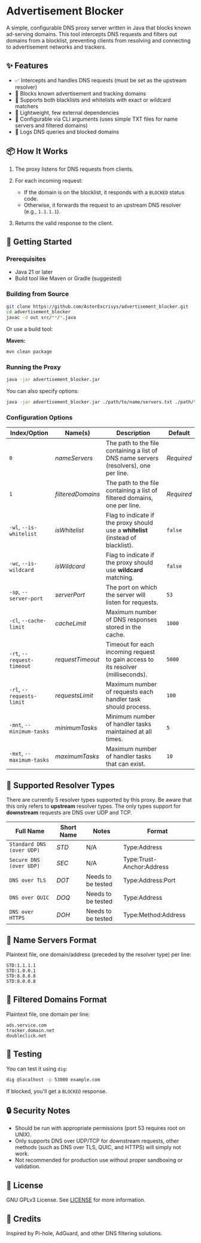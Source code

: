 # Advertisement Blocker

A simple, configurable DNS proxy server written in Java that blocks known ad-serving domains. This tool intercepts DNS requests and filters out domains from a blocklist, preventing clients from resolving and connecting to advertisement networks and trackers.

## ✨ Features

* ✅ Intercepts and handles DNS requests (must be set as the upstream resolver)
* 🚫 Blocks known advertisement and tracking domains
* 📝 Supports both blacklists and whitelists with exact or wildcard matchers
* 💾 Lightweight, few external dependencies
* 🔧 Configurable via CLI arguments (uses simple TXT files for name servers and filtered domains)
* 📄 Logs DNS queries and blocked domains

## 📦 How It Works

1. The proxy listens for DNS requests from clients.
2. For each incoming request:

   * If the domain is on the blocklist, it responds with a `BLOCKED` status code.
   * Otherwise, it forwards the request to an upstream DNS resolver (e.g., `1.1.1.1`).
3. Returns the valid response to the client.

## 🚀 Getting Started

### Prerequisites

* Java 21 or later
* Build tool like Maven or Gradle (suggested)

### Building from Source

```bash
git clone https://github.com/AsterExcrisys/advertisement_blocker.git
cd advertisement_blocker
javac -d out src/**/*.java
```

Or use a build tool:

**Maven:**

```bash
mvn clean package
```

### Running the Proxy

```bash
java -jar advertisement_blocker.jar
```

You can also specify options:

```bash
java -jar advertisement_blocker.jar ./path/to/name/servers.txt ./path/to/filtered/domains.txt --server-port=53000
```

### Configuration Options

| **Index/Option**           | **Name(s)**       | **Description**                                                                       | **Default** |
|----------------------------|-------------------|---------------------------------------------------------------------------------------|-------------|
| `0`                        | *nameServers*     | The path to the file containing a list of DNS name servers (resolvers), one per line. | *Required*  |
| `1`                        | *filteredDomains* | The path to the file containing a list of filtered domains, one per line.             | *Required*  |
| `-wl`, `--is-whitelist`    | *isWhitelist*     | Flag to indicate if the proxy should use a **whitelist** (instead of blacklist).      | `false`     |
| `-wc`, `--is-wildcard`     | *isWildcard*      | Flag to indicate if the proxy should use **wildcard** matching.                       | `false`     |
| `-sp`, `--server-port`     | *serverPort*      | The port on which the server will listen for requests.                                | `53`        |
| `-cl`, `--cache-limit`     | *cacheLimit*      | Maximum number of DNS responses stored in the cache.                                  | `1000`      |
| `-rt`, `--request-timeout` | *requestTimeout*  | Timeout for each incoming request to gain access to its resolver (milliseconds).      | `5000`      |
| `-rl`, `--requests-limit`  | *requestsLimit*   | Maximum number of requests each handler task should process.                          | `100`       |
| `-mnt`, `--minimum-tasks`  | *minimumTasks*    | Minimum number of handler tasks maintained at all times.                              | `5`         |
| `-mxt`, `--maximum-tasks`  | *maximumTasks*    | Maximum number of handler tasks that can exist.                                       | `10`        |

## 📄 Supported Resolver Types

There are currently 5 resolver types supported by this proxy. Be aware that this only refers to **upstream** resolver types. The only types support for **downstream** requests are DNS over UDP and TCP.

| **Full Name**             | **Short Name** | **Notes**          | **Format**                |
|---------------------------|----------------|--------------------|---------------------------|
| `Standard DNS (over UDP)` | *STD*          | N/A                | Type:Address              |
| `Secure DNS (over UDP)`   | *SEC*          | N/A                | Type:Trust-Anchor:Address |
| `DNS over TLS`            | *DOT*          | Needs to be tested | Type:Address:Port         |
| `DNS over QUIC`           | *DOQ*          | Needs to be tested | Type:Address              |
| `DNS over HTTPS`          | *DOH*          | Needs to be tested | Type:Method:Address       |

## 📄 Name Servers Format

Plaintext file, one domain/address (preceded by the resolver type) per line:

```
STD:1.1.1.1
STD:1.0.0.1
STD:8.8.8.8
STD:8.0.0.8
```

## 📄 Filtered Domains Format

Plaintext file, one domain per line:

```
ads.service.com
tracker.domain.net
doubleclick.net
```

## 🧪 Testing

You can test it using `dig`:

```bash
dig @localhost -p 53000 example.com
```

If blocked, you'll get a `BLOCKED` response.

## 🔒 Security Notes

* Should be run with appropriate permissions (port 53 requires root on UNIX).
* Only supports DNS over UDP/TCP for downstream requests, other methods (such as DNS over TLS, QUIC, and HTTPS) will simply not work.
* Not recommended for production use without proper sandboxing or validation.

## 📜 License

GNU GPLv3 License. See [LICENSE](LICENSE) for more information.

## 🙌 Credits

Inspired by Pi-hole, AdGuard, and other DNS filtering solutions.
